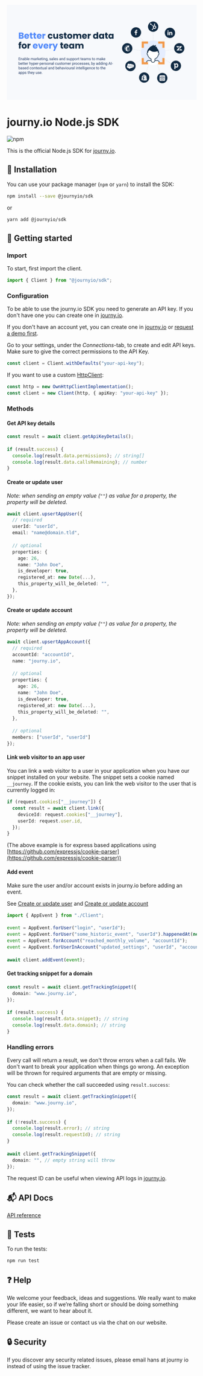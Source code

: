 [![journy.io](banner.png)](https://journy.io/?utm_source=github&utm_content=readme-js-sdk)

# journy.io Node.js SDK

![npm](https://img.shields.io/npm/v/@journyio/sdk?color=%234d84f5&style=flat-square)

This is the official Node.js SDK for [journy.io](https://journy.io?utm_source=github&utm_content=readme-js-sdk).

## 💾 Installation

You can use your package manager (`npm` or `yarn`) to install the SDK:

```bash
npm install --save @journyio/sdk
```
or
```bash
yarn add @journyio/sdk
```

## 🔌 Getting started

### Import

To start, first import the client.

```ts
import { Client } from "@journyio/sdk";
```

### Configuration

To be able to use the journy.io SDK you need to generate an API key. If you don't have one you can create one in [journy.io](https://system.journy.io?utm_source=github&utm_content=readme-js-sdk).

If you don't have an account yet, you can create one in [journy.io](https://system.journy.io/register?utm_source=github&utm_content=readme-js-sdk) or [request a demo first](https://www.journy.io/book-demo?utm_source=github&utm_content=readme-js-sdk).

Go to your settings, under the *Connections*-tab, to create and edit API keys. Make sure to give the correct permissions to the API Key.

```ts
const client = Client.withDefaults("your-api-key");
```

If you want to use a custom [HttpClient](https://github.com/journy-io/http):

```ts
const http = new OwnHttpClientImplementation();
const client = new Client(http, { apiKey: "your-api-key" });
```

### Methods

#### Get API key details

```ts
const result = await client.getApiKeyDetails();

if (result.success) {
  console.log(result.data.permissions); // string[]
  console.log(result.data.callsRemaining); // number
}
```

#### Create or update user

_Note: when sending an empty value (`""`) as value for a property, the property will be deleted._

```ts
await client.upsertAppUser({
  // required
  userId: "userId",
  email: "name@domain.tld",

  // optional
  properties: {
    age: 26,
    name: "John Doe",
    is_developer: true,
    registered_at: new Date(...),
    this_property_will_be_deleted: "",
  },
});
```

#### Create or update account

_Note: when sending an empty value (`""`) as value for a property, the property will be deleted._

```ts
await client.upsertAppAccount({
  // required
  accountId: "accountId",
  name: "journy.io",

  // optional
  properties: {
    age: 26,
    name: "John Doe",
    is_developer: true,
    registered_at: new Date(...),
    this_property_will_be_deleted: "",
  },

  // optional
  members: ["userId", "userId"]
});
```

#### Link web visitor to an app user

You can link a web visitor to a user in your application when you have our snippet installed on your website. The snippet sets a cookie named `__journey`. If the cookie exists, you can link the web visitor to the user that is currently logged in:

```ts
if (request.cookies["__journey"]) {
  const result = await client.link({
    deviceId: request.cookies["__journey"],
    userId: request.user.id,
  });
}
```

(The above example is for express based applications using [https://github.com/expressjs/cookie-parser](https://github.com/expressjs/cookie-parser))

#### Add event

Make sure the user and/or account exists in journy.io before adding an event.

See [Create or update user](#create-or-update-user) and [Create or update account](#create-or-update-account)

```ts
import { AppEvent } from "./Client";

event = AppEvent.forUser("login", "userId");
event = AppEvent.forUser("some_historic_event", "userId").happenedAt(new Date(...));
event = AppEvent.forAccount("reached_monthly_volume", "accountId");
event = AppEvent.forUserInAccount("updated_settings", "userId", "accountId");

await client.addEvent(event);
```

#### Get tracking snippet for a domain

```ts
const result = await client.getTrackingSnippet({
  domain: "www.journy.io",
});

if (result.success) {
  console.log(result.data.snippet); // string
  console.log(result.data.domain); // string
}
```

### Handling errors

Every call will return a result, we don't throw errors when a call fails. We don't want to break your application when things go wrong. An exception will be thrown for required arguments that are empty or missing.

You can check whether the call succeeded using `result.success`:

```ts
const result = await client.getTrackingSnippet({
  domain: "www.journy.io",
});

if (!result.success) {
  console.log(result.error); // string
  console.log(result.requestId); // string
}

await client.getTrackingSnippet({
  domain: "", // empty string will throw
});
```

The request ID can be useful when viewing API logs in [journy.io](https://system.journy.io?utm_source=github&utm_content=readme-js-sdk).


## 📬 API Docs

[API reference](https://developers.journy.io)

## 💯 Tests

To run the tests:

```bash
npm run test
```

## ❓ Help

We welcome your feedback, ideas and suggestions. We really want to make your life easier, so if we’re falling short or should be doing something different, we want to hear about it.

Please create an issue or contact us via the chat on our website.

## 🔒 Security

If you discover any security related issues, please email hans at journy io instead of using the issue tracker.
